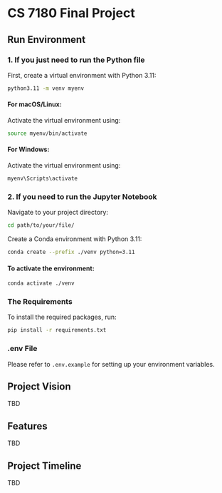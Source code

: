# CS 7180 Final Project

## Run Environment

### 1. If you just need to run the Python file

First, create a virtual environment with Python 3.11:

```bash
python3.11 -m venv myenv
```

#### For macOS/Linux:
Activate the virtual environment using:

```bash
source myenv/bin/activate
```

#### For Windows:
Activate the virtual environment using:

```bash
myenv\Scripts\activate
```

### 2. If you need to run the Jupyter Notebook

Navigate to your project directory:

```bash
cd path/to/your/file/
```

Create a Conda environment with Python 3.11:

```bash
conda create --prefix ./venv python=3.11
```

#### To activate the environment:

```bash
conda activate ./venv
```

### The Requirements

To install the required packages, run:

```bash
pip install -r requirements.txt
```

### .env File

Please refer to `.env.example` for setting up your environment variables.

## Project Vision

TBD

## Features
TBD

## Project Timeline

TBD

